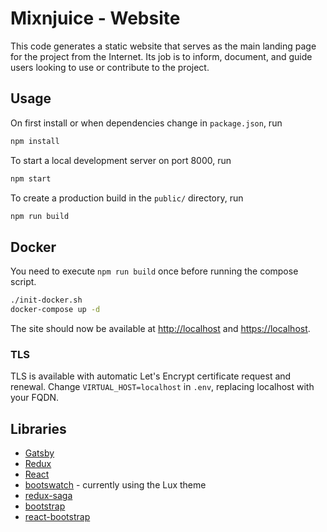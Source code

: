 # Mixnjuice - Website

This code generates a static website that serves as the main landing page for the project from the Internet. Its job is to inform, document, and guide users looking to use or contribute to the project.

## Usage

On first install or when dependencies change in `package.json`, run

```sh
npm install
```

To start a local development server on port 8000, run

```sh
npm start
```

To create a production build in the `public/` directory, run

```sh
npm run build
```

## Docker

You need to execute `npm run build` once before running the compose script.

```sh
./init-docker.sh
docker-compose up -d
```

The site should now be available at [http://localhost](http://localhost) and [https://localhost](https://localhost).

### TLS

TLS is available with automatic Let's Encrypt certificate request and renewal. Change `VIRTUAL_HOST=localhost` in `.env`, replacing localhost with your FQDN.

## Libraries

- [Gatsby](https://www.gatsbyjs.org/docs/)
- [Redux](https://redux.js.org/introduction/getting-started)
- [React](https://reactjs.org/docs/getting-started.html#learn-react)
- [bootswatch](https://bootswatch.com/) - currently using the Lux theme
- [redux-saga](https://github.com/redux-saga/redux-saga#getting-started)
- [bootstrap](https://getbootstrap.com/docs/4.0/getting-started/introduction/)
- [react-bootstrap](https://react-bootstrap.github.io/getting-started/introduction/)

